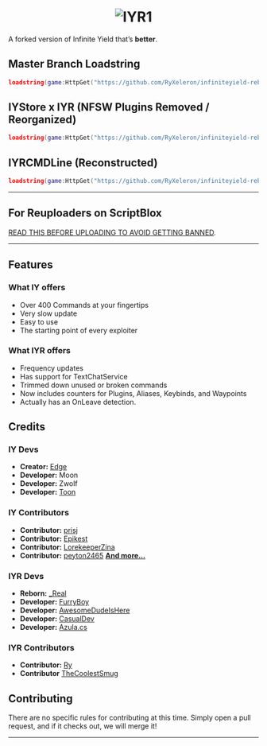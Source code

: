 # <h1 align="center">![IYR1](https://github.com/user-attachments/assets/3a9ca248-b931-41a9-b46e-b503f3c051f0)
</h1>

A forked version of Infinite Yield that’s **better**.

## Master Branch Loadstring

```lua
loadstring(game:HttpGet("https://github.com/RyXeleron/infiniteyield-reborn/raw/master/source"))()
```

## IYStore x IYR (NFSW Plugins Removed / Reorganized)

```lua
loadstring(game:HttpGet("https://github.com/RyXeleron/infiniteyield-reborn/raw/master/Infinite%20Store"))()
```

## IYRCMDLine (Reconstructed)

```lua
loadstring(game:HttpGet("https://github.com/RyXeleron/infiniteyield-reborn/raw/master/IYRCMDBAR"))()
```

---

## For Reuploaders on ScriptBlox
[READ THIS BEFORE UPLOADING TO AVOID GETTING BANNED](https://github.com/RyXeleron/infiniteyield-reborn/tree/scriptblox?tab=readme-ov-file#for-the-reuploaders-on-scriptblox-please-read-me).

---

## Features

### What IY offers


- Over 400 Commands at your fingertips
- Very slow update
- Easy to use
- The starting point of every exploiter

### What IYR offers
- Frequency updates
- Has support for TextChatService
- Trimmed down unused or broken commands
- Now includes counters for Plugins, Aliases, Keybinds, and Waypoints
- Actually has an OnLeave detection.

## Credits

### IY Devs
- **Creator:** [Edge](https://github.com/EdgeIY)
- **Developer:** Moon
- **Developer:** Zwolf
- **Developer:** [Toon](https://github.com/Toon-arch)

### IY Contributors
- **Contributor:** [prisj](https://github.com/iprisj)
- **Contributor:** [Epikest](https://github.com/Epikest)
- **Contributor:** [LorekeeperZina](https://github.com/LorekeeperZinnia)
- **Contributor:** [peyton2465](https://github.com/peyton2465)
[**And more...**](https://github.com/EdgeIY/infiniteyield/graphs/contributors)

### IYR Devs
- **Reborn:** [_Real](https://github.com/fuckusfm)
- **Developer:** [FurryBoy](https://discordapp.com/users/773291558492438578)
- **Developer:** [AwesomeDudeIsHere](https://github.com/AwesomeDudeIsHere)
- **Developer:** [CasualDev](https://discordapp.com/users/1095404503647391754)
- **Developer:** [Azula.cs](https://api.infiniteyieldreborn.xyz/)

### IYR Contributors
- **Contributor:** [Ry](https://github.com/ryxeleron)
- **Contributor** [TheCoolestSmug](https://discordapp.com/users/807464610147598336)


## Contributing
There are no specific rules for contributing at this time. Simply open a pull request, and if it checks out, we will merge it!

---
